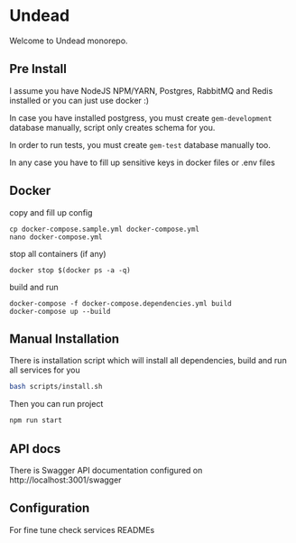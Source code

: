 # Undead

Welcome to Undead monorepo.


## Pre Install

I assume you have NodeJS NPM/YARN, Postgres, RabbitMQ and Redis installed
or you can just use docker :)

In case you have installed postgress, you must create `gem-development` database manually,
script only creates schema for you.

In order to run tests, you must create `gem-test` database manually too.

In any case you have to fill up sensitive keys in docker files or .env files

## Docker

copy and fill up config
```shell script
cp docker-compose.sample.yml docker-compose.yml
nano docker-compose.yml
```

stop all containers (if any)
```shell script
docker stop $(docker ps -a -q)
```

build and run
```shell script
docker-compose -f docker-compose.dependencies.yml build
docker-compose up --build
```

## Manual Installation

There is installation script which will install all dependencies, build and run all services for you

```bash
bash scripts/install.sh
```

Then you can run project

```bash
npm run start
```

## API docs

There is Swagger API documentation configured on http://localhost:3001/swagger

## Configuration

For fine tune check services READMEs


